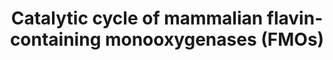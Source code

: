 ---
annotations:
- type: Pathway Ontology
  value: cellular detoxification pathway
authors:
- Pieter Giesbertz
- AlexanderPico
- MaintBot
- Khanspers
- MartijnVanIersel
- Egonw
- Evelo
- DeSl
- Eweitz
description: 'Flavin-containing monooxygenases are a group of enzymes that catalyze
  the oxygenation of substrates, mostly soft nucleophiles via the cofactor flavin.
  In the catalytic cycle, FMO binds to NADPH and to FAD, causing the reduction of
  FAD to FADH2. Next, molecular oxygen binds to the complex and is reduced to a hydroperoxide
  form, called 4a-hydroperoxyflavin. This complex is stable in the absence of a substrate.
  When a substrate is present, the distal O-atom of the complex is transferred to
  the substrate yielding an oxygenated product and leaving the flavincomplex 4a-hydroxyflavin
  that breaks down releasing water. At the end of the cycle, NADP+ is released resulting
  in FAD as the flavin form to start a next cycle.   In contrast to cytochrome P450
  enzymes, FMOs are generally not induced or inhibited by xenobiotic substances. The
  five human FMOs are tissue specific: FMO1 is present in the human fetal liver and
  the adult kidney, FMO2 is present in the lung and FMO3 is present in the adult liver.'
last-edited: 2021-05-22
organisms:
- Homo sapiens
redirect_from:
- /index.php/Pathway:WP688
- /instance/WP688
schema-jsonld:
- '@context': https://schema.org/
  '@id': https://wikipathways.github.io/pathways/WP688.html
  '@type': Dataset
  creator:
    '@type': Organization
    name: WikiPathways
  description: 'Flavin-containing monooxygenases are a group of enzymes that catalyze
    the oxygenation of substrates, mostly soft nucleophiles via the cofactor flavin.
    In the catalytic cycle, FMO binds to NADPH and to FAD, causing the reduction of
    FAD to FADH2. Next, molecular oxygen binds to the complex and is reduced to a
    hydroperoxide form, called 4a-hydroperoxyflavin. This complex is stable in the
    absence of a substrate. When a substrate is present, the distal O-atom of the
    complex is transferred to the substrate yielding an oxygenated product and leaving
    the flavincomplex 4a-hydroxyflavin that breaks down releasing water. At the end
    of the cycle, NADP+ is released resulting in FAD as the flavin form to start a
    next cycle.   In contrast to cytochrome P450 enzymes, FMOs are generally not induced
    or inhibited by xenobiotic substances. The five human FMOs are tissue specific:
    FMO1 is present in the human fetal liver and the adult kidney, FMO2 is present
    in the lung and FMO3 is present in the adult liver.'
  keywords:
  - FAD-OOH
  - FMO1
  - FMO2
  - FMO5
  - NADPH
  - O2
  - H2O
  - NADP+
  - H+
  - FMO4
  - FAD
  - FMO3
  - FAD-OH
  - FADH2
  license: CC0
  name: Catalytic cycle of mammalian flavin-containing monooxygenases (FMOs)
seo: CreativeWork
title: Catalytic cycle of mammalian flavin-containing monooxygenases (FMOs)
wpid: WP688
---